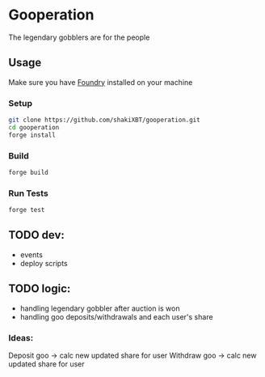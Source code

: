 # Gooperation

The legendary gobblers are for the people

## Usage

Make sure you have [Foundry](https://github.com/foundry-rs/foundry) installed on your machine

### Setup

```sh
git clone https://github.com/shakiXBT/gooperation.git
cd gooperation
forge install 
```

### Build

```sh
forge build
```

### Run Tests

```sh
forge test
```

## TODO dev:

- events
- deploy scripts

## TODO logic:

- handling legendary gobbler after auction is won
- handling goo deposits/withdrawals and each user's share

### Ideas:

Deposit goo -> calc new updated share for user
Withdraw goo -> calc new updated share for user
